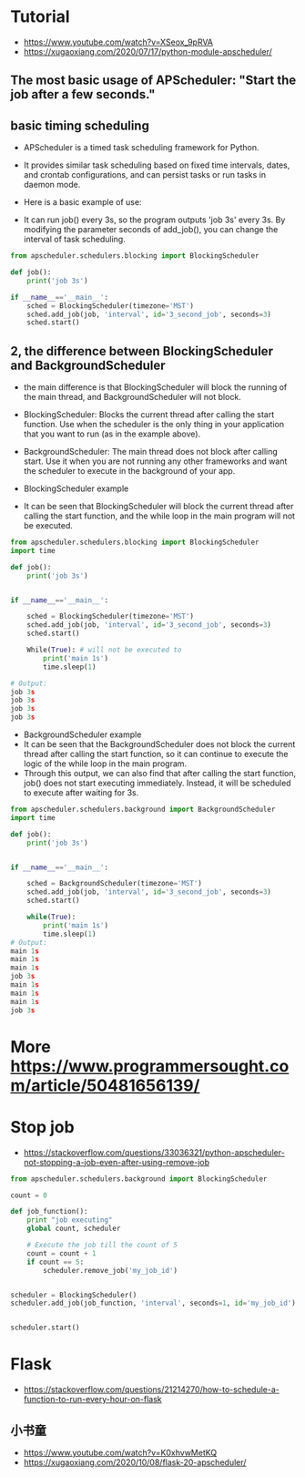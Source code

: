 # Tutorial

- https://www.youtube.com/watch?v=XSeox_9pRVA
- https://xugaoxiang.com/2020/07/17/python-module-apscheduler/

## The most basic usage of APScheduler: **"Start the job after a few seconds."**

## basic timing scheduling

- APScheduler is a timed task scheduling framework for Python.
- It provides similar task scheduling based on fixed time intervals, dates, and crontab configurations, and can persist tasks or run tasks in daemon mode.

- Here is a basic example of use:
- It can run job() every 3s, so the program outputs 'job 3s' every 3s. By modifying the parameter seconds of add_job(), you can change the interval of task scheduling.

```py
from apscheduler.schedulers.blocking import BlockingScheduler

def job():
    print('job 3s')

if __name__=='__main__':
    sched = BlockingScheduler(timezone='MST')
    sched.add_job(job, 'interval', id='3_second_job', seconds=3)
    sched.start()

```

## 2, the difference between BlockingScheduler and BackgroundScheduler

- the main difference is that BlockingScheduler will block the running of the main thread, and BackgroundScheduler will not block.
- BlockingScheduler: Blocks the current thread after calling the start function. Use when the scheduler is the only thing in your application that you want to run (as in the example above).
- BackgroundScheduler: The main thread does not block after calling start. Use it when you are not running any other frameworks and want the scheduler to execute in the background of your app.

- BlockingScheduler example
- It can be seen that BlockingScheduler will block the current thread after calling the start function, and the while loop in the main program will not be executed.

```py
from apscheduler.schedulers.blocking import BlockingScheduler
import time

def job():
    print('job 3s')


if __name__=='__main__':

    sched = BlockingScheduler(timezone='MST')
    sched.add_job(job, 'interval', id='3_second_job', seconds=3)
    sched.start()

    While(True): # will not be executed to
        print('main 1s')
        time.sleep(1)

# Output:
job 3s
job 3s
job 3s
job 3s

```

- BackgroundScheduler example
- It can be seen that the BackgroundScheduler does not block the current thread after calling the start function, so it can continue to execute the logic of the while loop in the main program.
- Through this output, we can also find that after calling the start function, job() does not start executing immediately. Instead, it will be scheduled to execute after waiting for 3s.

```py
from apscheduler.schedulers.background import BackgroundScheduler
import time

def job():
    print('job 3s')


if __name__=='__main__':

    sched = BackgroundScheduler(timezone='MST')
    sched.add_job(job, 'interval', id='3_second_job', seconds=3)
    sched.start()

    while(True):
        print('main 1s')
        time.sleep(1)
# Output:
main 1s
main 1s
main 1s
job 3s
main 1s
main 1s
main 1s
job 3s

```

# More https://www.programmersought.com/article/50481656139/

# Stop job

- https://stackoverflow.com/questions/33036321/python-apscheduler-not-stopping-a-job-even-after-using-remove-job

```py
from apscheduler.schedulers.background import BlockingScheduler

count = 0

def job_function():
    print "job executing"
    global count, scheduler

    # Execute the job till the count of 5
    count = count + 1
    if count == 5:
        scheduler.remove_job('my_job_id')


scheduler = BlockingScheduler()
scheduler.add_job(job_function, 'interval', seconds=1, id='my_job_id')


scheduler.start()

```

# Flask

- https://stackoverflow.com/questions/21214270/how-to-schedule-a-function-to-run-every-hour-on-flask

## 小书童

- https://www.youtube.com/watch?v=K0xhvwMetKQ
- https://xugaoxiang.com/2020/10/08/flask-20-apscheduler/
